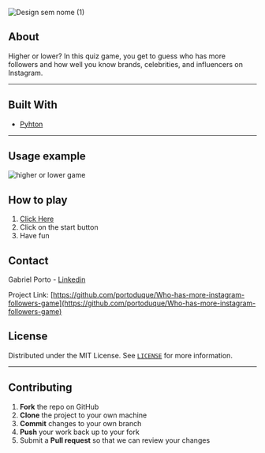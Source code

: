 
![Design sem nome (1)](https://user-images.githubusercontent.com/37813839/114098007-2731f080-9897-11eb-968f-e120311f6cd8.png)


 
## About

Higher or lower? In this quiz game, you get to guess who has more followers and how well you know brands, celebrities, and influencers on Instagram.
***
## Built With

* [Pyhton](https://www.python.org/downloads/)
***
## Usage example

![higher or lower game](https://user-images.githubusercontent.com/37813839/114094754-0e274080-9893-11eb-94fd-b75492cc6bc8.gif)


## How to play
1. [Click Here](https://replit.com/@portoduque/who-has-more-instagram-followers-game)
2. Click on the start button
3. Have fun

## Contact
Gabriel Porto - [Linkedin](https://www.linkedin.com/in/portoduque/)

Project Link: [https://github.com/portoduque/Who-has-more-instagram-followers-game](https://github.com/portoduque/Who-has-more-instagram-followers-game)

## License

Distributed under the MIT License. See [`LICENSE`](https://github.com/portoduque/Who-has-more-instagram-followers-game/blob/main/LICENSE) for more information.
***
## Contributing

1. **Fork** the repo on GitHub
2. **Clone** the project to your own machine
3. **Commit** changes to your own branch
4. **Push** your work back up to your fork
5. Submit a **Pull request** so that we can review your changes

